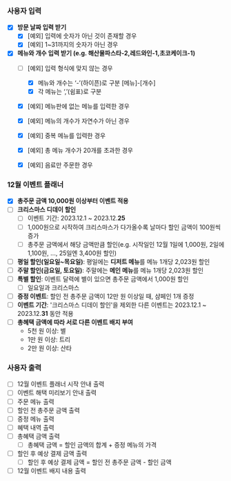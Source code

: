 ### 사용자 입력

- [x]  **방문 날짜 입력 받기**
   - [x]  [예외] 입력에 숫자가 아닌 것이 존재할 경우
   - [x]  [예외] 1~31까지의 숫자가 아닌 경우
- [x]  **메뉴와 개수 입력 받기 (e.g. 해산물파스타-2,레드와인-1,초코케이크-1)**
   - [ ]  [예외] 입력 형식에 맞지 않는 경우
      - [x]  메뉴와 개수는 ‘-’(하이픈)로 구분 [메뉴]-[개수]
      - [x]  각 메뉴는 ‘,’(쉼표)로 구분
   - [x]  [예외] 메뉴판에 없는 메뉴를 입력한 경우
   - [x]  [예외] 메뉴의 개수가 자연수가 아닌 경우
   - [x]  [예외] 중복 메뉴를 입력한 경우
   - [x]  [예외] 총 메뉴 개수가 20개를 초과한 경우
   - [x]  [예외] 음료만 주문한 경우


### 12월 이벤트 플래너

- [x]  **총주문 금액 10,000원 이상부터 이벤트 적용**
- [ ]  **크리스마스 디데이 할인**
   - [ ]  이벤트 기간: 2023.12.1 ~ 2023.12.**25**
   - [ ]  1,000원으로 시작하여 크리스마스가 다가올수록 날마다 할인 금액이 100원씩 증가
   - [ ]  총주문 금액에서 해당 금액만큼 할인(e.g. 시작일인 12월 1일에 1,000원, 2일에 1,100원, ..., 25일엔 3,400원 할인)
- [ ]  **평일 할인(일요일~목요일)**: 평일에는 **디저트 메뉴**를 메뉴 1개당 2,023원 할인
- [ ]  **주말 할인(금요일, 토요일)**: 주말에는 **메인 메뉴**를 메뉴 1개당 2,023원 할인
- [ ]  **특별 할인**: 이벤트 달력에 별이 있으면 총주문 금액에서 1,000원 할인
   - [ ]  일요일과 크리스마스
- [ ]  **증정 이벤트**: 할인 전 총주문 금액이 12만 원 이상일 때, 샴페인 1개 증정
- [ ]  **이벤트 기간**: '크리스마스 디데이 할인'을 제외한 다른 이벤트는 2023.12.1 ~ 2023.12.**31** 동안 적용
- [ ]  **총혜택 금액에 따라 서로 다른 이벤트 배지 부여**
   - 5천 원 이상: 별
   - 1만 원 이상: 트리
   - 2만 원 이상: 산타

### 사용자 출력

- [ ]  12월 이벤트 플래너 시작 안내 출력
- [ ]  이벤트 해택 미리보기 안내 출력
- [ ]  주문 메뉴 출력
- [ ]  할인 전 총주문 금액 출력
- [ ]  증정 메뉴 출력
- [ ]  혜택 내역 출력
- [ ]  총혜택 금액 출력
   - [ ]  총혜택 금액 = 할인 금액의 합계 + 증정 메뉴의 가격
- [ ]  할인 후 예상 결제 금액 출력
   - [ ]  할인 후 예상 결제 금액 = 할인 전 총주문 금액 - 할인 금액
- [ ]  12월 이벤트 배지 내용 출력